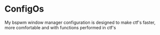 # ConfigOs
My bspwm window manager configuration is designed to make ctf's faster, more comfortable and with functions performed in ctf's

